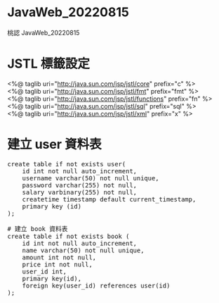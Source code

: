 # JavaWeb_20220815
桃認 JavaWeb_20220815

# JSTL 標籤設定
&lt;%@ taglib uri="http://java.sun.com/jsp/jstl/core" prefix="c" %><br />
&lt;%@ taglib uri="http://java.sun.com/jsp/jstl/fmt" prefix="fmt" %><br />
&lt;%@ taglib uri="http://java.sun.com/jsp/jstl/functions" prefix="fn" %><br />
&lt;%@ taglib uri="http://java.sun.com/jsp/jstl/sql" prefix="sql" %><br />
&lt;%@ taglib uri="http://java.sun.com/jsp/jstl/xml" prefix="x" %><br />

# 建立 user 資料表
<pre>
create table if not exists user(
	id int not null auto_increment,
	username varchar(50) not null unique,
	password varchar(255) not null,
	salary varbinary(255) not null,
	createtime timestamp default current_timestamp,
	primary key (id)
);

# 建立 book 資料表
create table if not exists book (
	id int not null auto_increment,
	name varchar(50) not null unique,
	amount int not null,
	price int not null,
	user_id int,
	primary key(id),
	foreign key(user_id) references user(id)
);

</pre>
